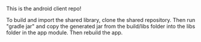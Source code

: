 This is the android client repo!

To build and import the shared library, clone the shared repository. Then run "gradle jar" and copy the generated jar from the build/libs folder into the libs folder in the app module. Then rebuild the app.
